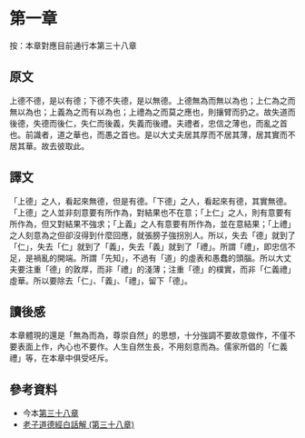 # 第一章

按：本章對應目前通行本第三十八章

## 原文

上德不德，是以有德；下德不失德，是以無德。上德無為而無以為也；上仁為之而無以為也；上義為之而有以為也；上禮為之而莫之應也，則攘臂而扔之。故失道而後德，失德而後仁，失仁而後義，失義而後禮。夫禮者，忠信之薄也，而亂之首也。前識者，道之華也，而愚之首也。是以大丈夫居其厚而不居其薄，居其實而不居其華。故去彼取此。

## 譯文

「上德」之人，看起來無德，但是有德。「下德」之人，看起來有德，其實無德。「上德」之人並非刻意要有所作為，對結果也不在意；「上仁」之人，則有意要有所作為，但又對結果不強求；「上義」之人有意要有所作為，並在意結果；「上禮」之人刻意為之但卻沒得到什麼回應，就張膀子強拐別人。所以，失去「德」就到了「仁」，失去「仁」就到了「義」，失去「義」就到了「禮」。所謂「禮」，即忠信不足，是禍亂的開端。所謂「先知」，不過有「道」的虛表和愚蠢的頭腦。所以大丈夫要注重「德」的敦厚，而非「禮」的淺薄；注重「德」的樸實，而非「仁義禮」虛華。所以要除去「仁」、「義」、「禮」，留下「德」。

## 讀後感

本章體現的還是「無為而為，尊崇自然」的思想，十分強調不要故意做作，不僅不要表面上作，內心也不要作。人生自然生長，不用刻意而為。儒家所倡的「仁義禮」等，在本章中俱受呸斥。

## 參考資料

* 今本[第三十八章](https://www.daodejing.org/38.html)
* [老子道德經白話解 (第三十八章)](https://blog.xuite.net/chun.hung693/twblog/155961219)